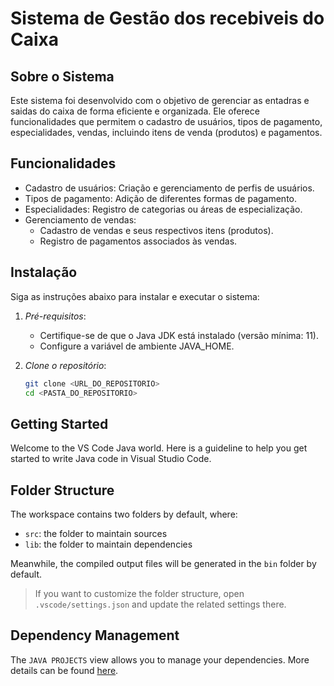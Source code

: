 # Sistema de Gestão dos recebiveis do Caixa

## Sobre o Sistema

Este sistema foi desenvolvido com o objetivo de gerenciar as entadras e saidas do caixa de forma eficiente e organizada. Ele oferece funcionalidades que permitem o cadastro de usuários, tipos de pagamento, especialidades, vendas, incluindo itens de venda (produtos) e pagamentos.

## Funcionalidades

- Cadastro de usuários: Criação e gerenciamento de perfis de usuários.
- Tipos de pagamento: Adição de diferentes formas de pagamento.
- Especialidades: Registro de categorias ou áreas de especialização.
- Gerenciamento de vendas:
  - Cadastro de vendas e seus respectivos itens (produtos).
  - Registro de pagamentos associados às vendas.

## Instalação

Siga as instruções abaixo para instalar e executar o sistema:

1. *Pré-requisitos*: 
   - Certifique-se de que o Java JDK está instalado (versão mínima: 11).
   - Configure a variável de ambiente JAVA_HOME.

2. *Clone o repositório*:
   ```bash
   git clone <URL_DO_REPOSITORIO>
   cd <PASTA_DO_REPOSITORIO>


## Getting Started

Welcome to the VS Code Java world. Here is a guideline to help you get started to write Java code in Visual Studio Code.

## Folder Structure

The workspace contains two folders by default, where:

- `src`: the folder to maintain sources
- `lib`: the folder to maintain dependencies

Meanwhile, the compiled output files will be generated in the `bin` folder by default.

> If you want to customize the folder structure, open `.vscode/settings.json` and update the related settings there.

## Dependency Management

The `JAVA PROJECTS` view allows you to manage your dependencies. More details can be found [here](https://github.com/microsoft/vscode-java-dependency#manage-dependencies).
